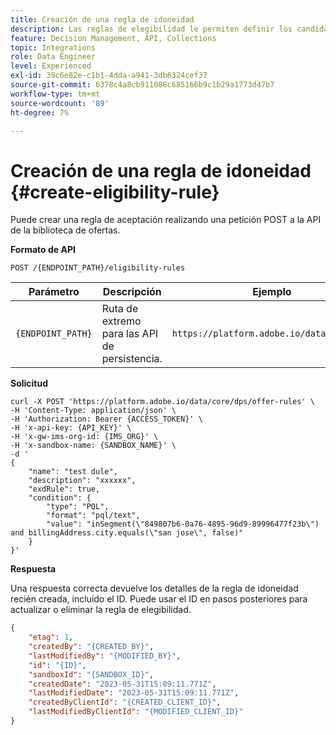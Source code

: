 ```yaml
---
title: Creación de una regla de idoneidad
description: Las reglas de elegibilidad le permiten definir los candidatos elegibles en función de lo que desee segmentar, como atributos de perfil y audiencias.
feature: Decision Management, API, Collections
topic: Integrations
role: Data Engineer
level: Experienced
exl-id: 39c6e82e-c1b1-4dda-a941-3db6324cef37
source-git-commit: 6378c4a8cb911088c685166b9c1b29a1773d47b7
workflow-type: tm+mt
source-wordcount: '89'
ht-degree: 7%

---
```


# Creación de una regla de idoneidad {#create-eligibility-rule}

Puede crear una regla de aceptación realizando una petición POST a la API de la biblioteca de ofertas.

**Formato de API**

```http
POST /{ENDPOINT_PATH}/eligibility-rules 
```

| Parámetro | Descripción | Ejemplo |
| --------- | ----------- | ------- |
| `{ENDPOINT_PATH}` | Ruta de extremo para las API de persistencia. | `https://platform.adobe.io/data/core/dps` |

**Solicitud**

```shell
curl -X POST 'https://platform.adobe.io/data/core/dps/offer-rules' \
-H 'Content-Type: application/json' \
-H 'Authorization: Bearer {ACCESS_TOKEN}' \
-H 'x-api-key: {API_KEY}' \
-H 'x-gw-ims-org-id: {IMS_ORG}' \
-H 'x-sandbox-name: {SANDBOX_NAME}' \
-d '
{
    "name": "test dule",
    "description": "xxxxxx",
    "exdRule": true,
    "condition": {
        "type": "PQL",
        "format": "pql/text",
        "value": "inSegment(\"849807b6-0a76-4895-96d9-89996477f23b\") and billingAddress.city.equals(\"san jose\", false)"
    }
}'
```

**Respuesta**

Una respuesta correcta devuelve los detalles de la regla de idoneidad recién creada, incluido el ID. Puede usar el ID en pasos posteriores para actualizar o eliminar la regla de elegibilidad.

```json
{
    "etag": 1,
    "createdBy": "{CREATED_BY}",
    "lastModifiedBy": "{MODIFIED_BY}",
    "id": "{ID}",
    "sandboxId": "{SANDBOX_ID}",
    "createdDate": "2023-05-31T15:09:11.771Z",
    "lastModifiedDate": "2023-05-31T15:09:11.771Z",
    "createdByClientId": "{CREATED_CLIENT_ID}",
    "lastModifiedByClientId": "{MODIFIED_CLIENT_ID}"
}
```
